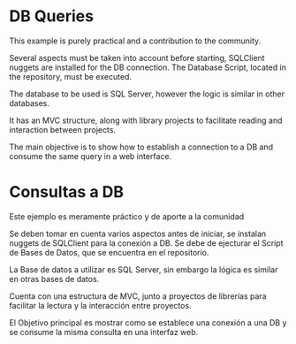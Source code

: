 # DB Queries

This example is purely practical and a contribution to the community.

Several aspects must be taken into account before starting, SQLClient nuggets are installed for the DB connection.
The Database Script, located in the repository, must be executed.

The database to be used is SQL Server, however the logic is similar in other databases.

It has an MVC structure, along with library projects to facilitate reading and interaction between projects.

The main objective is to show how to establish a connection to a DB and consume the same query in a web interface.

# Consultas a DB

Este ejemplo es meramente práctico y de aporte a la comunidad

Se deben tomar en cuenta varios aspectos antes de iniciar, se instalan nuggets de SQLClient para la conexión a DB.
Se debe de ejecturar el Script de Bases de Datos, que se encuentra en el repositorio.

La Base de datos a utilizar es SQL Server, sin embargo la lógica es similar en otras bases de datos.

Cuenta con una estructura de MVC, junto a proyectos de librerías para facilitar la lectura y la interacción entre proyectos.

El Objetivo principal es mostrar como se establece una conexión a una DB y se consume la misma consulta en una interfaz web.
